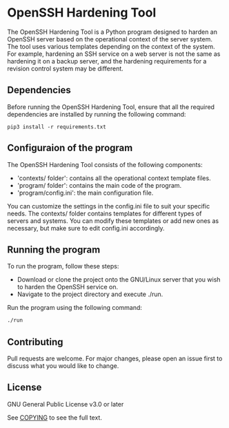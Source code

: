 # OpenSSH Hardening Tool

The OpenSSH Hardening Tool is a Python program designed to harden an OpenSSH server based on the operational context of the server system. The tool uses various templates depending on the context of the system. For example, hardening an SSH service on a web server is not the same as hardening it on a backup server, and the hardening requirements for a revision control system may be different.

## Dependencies

Before running the OpenSSH Hardening Tool, ensure that all the required dependencies are installed by running the following command:

```shell
pip3 install -r requirements.txt
```

## Configuraion of the program
The OpenSSH Hardening Tool consists of the following components:

- 'contexts/ folder': contains all the operational context template files.
- 'program/ folder': contains the main code of the program.
- 'program/config.ini': the main configuration file.

You can customize the settings in the config.ini file to suit your specific needs. The contexts/ folder contains templates for different types of servers and systems. You can modify these templates or add new ones as necessary, but make sure to edit config.ini accordingly.


## Running the program

To run the program, follow these steps:

   -  Download or clone the project onto the GNU/Linux server that you wish to harden the OpenSSH service on.
   -  Navigate to the project directory and execute ./run.

Run the program using the following command:
```bash
./run
```


## Contributing

Pull requests are welcome. For major changes, please open an issue first
to discuss what you would like to change.

## License
GNU General Public License v3.0 or later

See [COPYING](https://choosealicense.com/licenses/gpl-3.0/) to see the full text.
